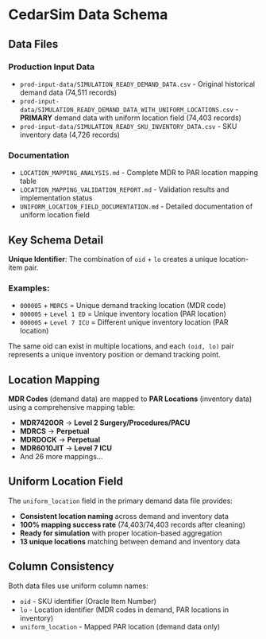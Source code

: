 # CedarSim Data Schema

## Data Files

### Production Input Data
- `prod-input-data/SIMULATION_READY_DEMAND_DATA.csv` - Original historical demand data (74,511 records)
- `prod-input-data/SIMULATION_READY_DEMAND_DATA_WITH_UNIFORM_LOCATIONS.csv` - **PRIMARY** demand data with uniform location field (74,403 records)
- `prod-input-data/SIMULATION_READY_SKU_INVENTORY_DATA.csv` - SKU inventory data (4,726 records)

### Documentation
- `LOCATION_MAPPING_ANALYSIS.md` - Complete MDR to PAR location mapping table
- `LOCATION_MAPPING_VALIDATION_REPORT.md` - Validation results and implementation status
- `UNIFORM_LOCATION_FIELD_DOCUMENTATION.md` - Detailed documentation of uniform location field

## Key Schema Detail

**Unique Identifier**: The combination of `oid` + `lo` creates a unique location-item pair.

### Examples:
- `000005` + `MDRCS` = Unique demand tracking location (MDR code)
- `000005` + `Level 1 ED` = Unique inventory location (PAR location)
- `000005` + `Level 7 ICU` = Different unique inventory location (PAR location)

The same oid can exist in multiple locations, and each `(oid, lo)` pair represents a unique inventory position or demand tracking point.

## Location Mapping

**MDR Codes** (demand data) are mapped to **PAR Locations** (inventory data) using a comprehensive mapping table:

- **MDR7420OR** → **Level 2 Surgery/Procedures/PACU**
- **MDRCS** → **Perpetual**
- **MDRDOCK** → **Perpetual**
- **MDR6010JIT** → **Level 7 ICU**
- And 26 more mappings...

## Uniform Location Field

The `uniform_location` field in the primary demand data file provides:
- **Consistent location naming** across demand and inventory data
- **100% mapping success rate** (74,403/74,403 records after cleaning)
- **Ready for simulation** with proper location-based aggregation
- **13 unique locations** matching between demand and inventory data

## Column Consistency

Both data files use uniform column names:
- `oid` - SKU identifier (Oracle Item Number)
- `lo` - Location identifier (MDR codes in demand, PAR locations in inventory)
- `uniform_location` - Mapped PAR location (demand data only)
